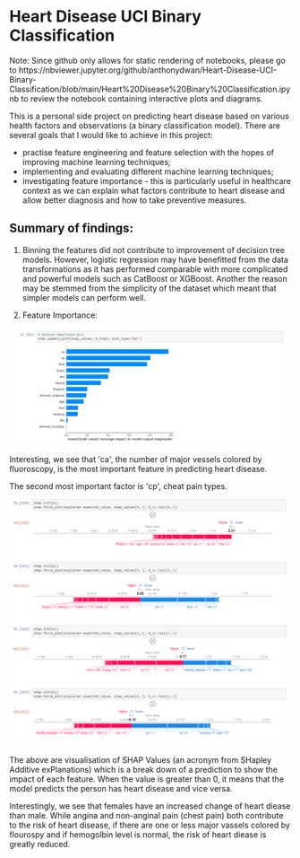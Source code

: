 # Heart Disease UCI Binary Classification

<p>
Note: Since github only allows for static rendering of notebooks, please go to https://nbviewer.jupyter.org/github/anthonydwan/Heart-Disease-UCI-Binary-Classification/blob/main/Heart%20Disease%20Binary%20Classification.ipynb to review the notebook containing interactive plots and diagrams. 

<br>


This is a personal side project on predicting heart disease based on various health factors and observations (a binary classification model). There are several goals that I would like to achieve in this project: 
* practise feature engineering and feature selection with the hopes of improving machine learning techniques;
* implementing and evaluating different machine learning techniques;
* investigating feature importance - this is particularly useful in healthcare context as we can explain what factors contribute to heart disease and allow better diagnosis and how to take preventive measures. 


## Summary of findings:
1. Binning the features did not contribute to improvement of decision tree models. However, logistic regression may have benefitted from the data transformations as it has performed comparable with more complicated and powerful models such as CatBoost or XGBoost. Another the reason may be stemmed from the simplicity of the dataset which meant that simpler models can perform well. 


2. Feature Importance: 
<p>
<img src="https://github.com/anthonydwan/Heart-Disease-UCI-Binary-Classification/blob/main/barplot%20-%20feature%20importance%20for%20CB.png" width="800" />
</p>

Interesting, we see that 'ca', the number of major vessels colored by fluoroscopy, is the most important feature in predicting heart disease. 

The second most important factor is 'cp', cheat pain types. 

<p>
<img src="https://github.com/anthonydwan/Heart-Disease-UCI-Binary-Classification/blob/main/shap%20values.png" width="800" />
</p>
The above are visualisation of SHAP Values (an acronym from SHapley Additive exPlanations) which is a break down of a prediction to show the impact of each feature. When the value is greater than 0, it means that the model predicts the person has heart disease and vice versa. 
<p><p>
Interestingly, we see that females have an increased change of heart diease than male. While angina and non-anginal pain (chest pain) both contribute to the risk of heart disease, if there are one or less major vassels colored by flourospy and if hemogolbin level is normal, the risk of heart diease is greatly reduced.  
 </p>
